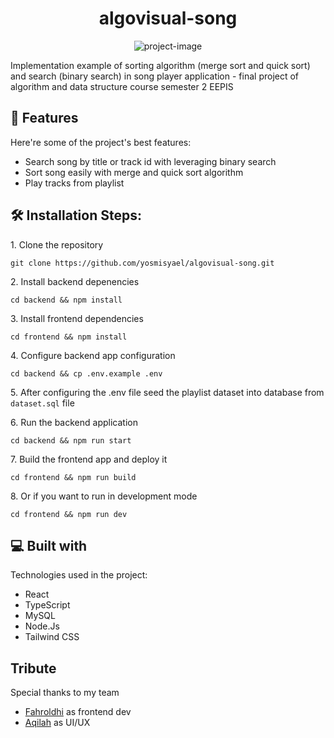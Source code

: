 <h1 align="center" id="title">algovisual-song</h1>

<p align="center"><img src="https://socialify.git.ci/yosmisyael/algovisual-song/image?language=1&amp;name=1&amp;pattern=Brick+Wall&amp;theme=Light" alt="project-image"></p>

<p id="description">Implementation example of sorting algorithm (merge sort and quick sort) and search (binary search) in song player application - final project of algorithm and data structure course semester 2 EEPIS</p>

  
  
<h2>🧐 Features</h2>

Here're some of the project's best features:

*   Search song by title or track id with leveraging binary search
*   Sort song easily with merge and quick sort algorithm
*   Play tracks from playlist

<h2>🛠️ Installation Steps:</h2>

<p>1. Clone the repository</p>

```
git clone https://github.com/yosmisyael/algovisual-song.git
```

<p>2. Install backend depenencies</p>

```
cd backend && npm install
```

<p>3. Install frontend dependencies</p>

```
cd frontend && npm install
```

<p>4. Configure backend app configuration</p>

```
cd backend && cp .env.example .env
```

<p>5. After configuring the .env file seed the playlist dataset into database from <code>dataset.sql</code> file</p>

<p>6. Run the backend application</p>

```
cd backend && npm run start
```

<p>7. Build the frontend app and deploy it</p>

```
cd frontend && npm run build
```

<p>8. Or if you want to run in development mode</p>

```
cd frontend && npm run dev
```

  
  
<h2>💻 Built with</h2>

Technologies used in the project:

*   React
*   TypeScript
*   MySQL
*   Node.Js
*   Tailwind CSS

<h2>Tribute</h2>

Special thanks to my team
- [Fahroldhi](https://github.com/acalypha9) as frontend dev
- [Aqilah]() as UI/UX
